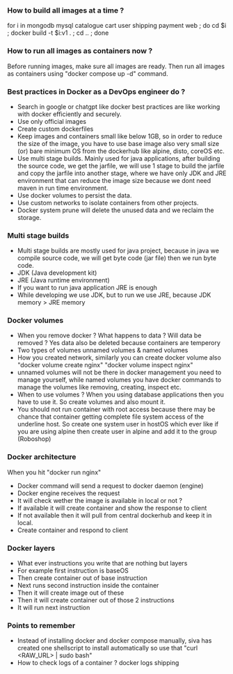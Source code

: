 ### How to build all images at a time ?
for i in mongodb mysql catalogue cart user shipping payment web ; do cd $i ; docker build -t $i:v1 . ; cd .. ; done

### How to run all images as containers now ?
Before running images, make sure all images are ready. Then run all images as containers using "docker compose up -d" command.

### Best practices in Docker as a DevOps engineer do ?
- Search in google or chatgpt like docker best practices are like working with docker efficiently and securely.
- Use only official images
- Create custom dockerfiles
- Keep images and containers small like below 1GB, so in order to reduce the size of the image, you have to use base image also very small size (or) bare minimum OS from the dockerhub like alpine, disto, coreOS etc.
- Use multi stage builds. Mainly used for java applications, after building the source code, we get the jarfile, we will use 1 stage to build the jarfile and copy the jarfile into another stage, where we have only JDK and JRE environment that can reduce the image size because we dont need maven in run time environment.
- Use docker volumes to persist the data.
- Use custom networks to isolate containers from other projects.
- Docker system prune will delete the unused data and we reclaim the storage.

### Multi stage builds
- Multi stage builds are mostly used for java project, because in java we compile source code, we will get byte code (jar file) then we run byte code.
- JDK (Java development kit)
- JRE (Java runtime environment)
- If you want to run java application JRE is enough
- While developing we use JDK, but to run we use JRE, because JDK memory > JRE memory

### Docker volumes
- When you remove docker ? What happens to data ? Will data be removed ? Yes data also be deleted because containers are temperory
- Two types of volumes unnamed volumes & named volumes
- How you created network, similarly you can create docker volume also "docker volume create nginx" "docker volume inspect nginx"
- unnamed volumes will not be there in docker management you need to manage yourself, while named volumes you have docker commands to manage the volumes like removing, creating, inspect etc.
- When to use volumes ? When you using database applications then you have to use it. So create volumes and also mount it.
- You should not run container with root access because there may be chance that container getting complete file system access of the underline host. So create one system user in hostOS which ever like if you are using alpine then create user in alpine and add it to the group (Roboshop)

### Docker architecture
When you hit "docker run nginx" 
- Docker command will send a request to docker daemon (engine)
- Docker engine receives the request
- It will check wether the image is available in local or not ?
- If available it will create container and show the response to client
- If not available then it will pull from central dockerhub and keep it in local.
- Create container and respond to client

### Docker layers
- What ever instructions you write that are nothing but layers
- For example first instruction is baseOS
- Then create container out of base instruction
- Next runs second instruction inside the container
- Then it will create image out of these
- Then it will create container out of those 2 instructions
- It will run next instruction

### Points to remember
- Instead of installing docker and docker compose manually, siva has created one shellscript to install automatically so use that "curl <RAW_URL> | sudo bash"
- How to check logs of a container ? docker logs shipping
